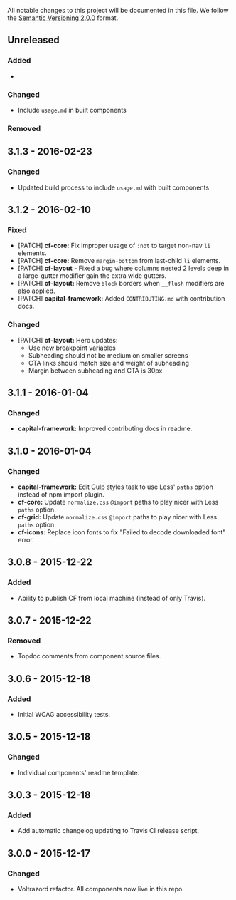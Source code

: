 All notable changes to this project will be documented in this file.
We follow the [Semantic Versioning 2.0.0](http://semver.org/) format.

## Unreleased

### Added
-

### Changed
- Include `usage.md` in built components

### Removed

## 3.1.3 - 2016-02-23

### Changed

- Updated build process to include `usage.md` with built components

## 3.1.2 - 2016-02-10

### Fixed
- [PATCH] **cf-core:** Fix improper usage of `:not` to target non-nav `li` elements.
- [PATCH] **cf-core:** Remove `margin-bottom` from last-child `li` elements.
- [PATCH] **cf-layout** - Fixed a bug where columns nested 2 levels deep in a
  large-gutter modifier gain the extra wide gutters.
- [PATCH] **cf-layout:** Remove `block` borders when `__flush` modifiers are also applied.
- [PATCH] **capital-framework:** Added `CONTRIBUTING.md` with contribution docs.

### Changed
- [PATCH] **cf-layout:** Hero updates:
  - Use new breakpoint variables
  - Subheading should not be medium on smaller screens
  - CTA links should match size and weight of subheading
  - Margin between subheading and CTA is 30px


## 3.1.1 - 2016-01-04

### Changed
- **capital-framework:** Improved contributing docs in readme.


## 3.1.0 - 2016-01-04

### Changed
- **capital-framework:** Edit Gulp styles task to use Less' `paths` option instead of npm import plugin.
- **cf-core:** Update `normalize.css` `@import` paths to play nicer with Less `paths` option.
- **cf-grid:** Update `normalize.css` `@import` paths to play nicer with Less `paths` option.
- **cf-icons:** Replace icon fonts to fix "Failed to decode downloaded font" error.


## 3.0.8 - 2015-12-22

### Added
- Ability to publish CF from local machine (instead of only Travis).


## 3.0.7 - 2015-12-22

### Removed
- Topdoc comments from component source files.


## 3.0.6 - 2015-12-18

### Added
- Initial WCAG accessibility tests.


## 3.0.5 - 2015-12-18

### Changed
- Individual components' readme template.


## 3.0.3 - 2015-12-18

### Added
- Add automatic changelog updating to Travis CI release script.


## 3.0.0 - 2015-12-17

### Changed
- Voltrazord refactor. All components now live in this repo.

